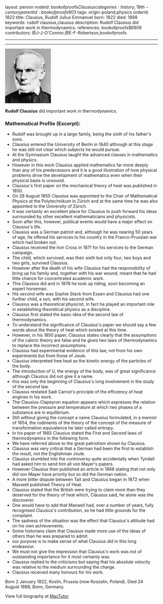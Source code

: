 layout: person
nodeid: bookofproofs$Clausius
categories: history,19th-century
parentid: bookofproofs$603
tags: origin-poland,physics
orderid: 1822
title: Clausius, Rudolf Julius Emmanuel
born: 1822
died: 1888
keywords: rudolf clausius,clausius
description: Rudolf Clausius did important work in thermodynamics.
references: bookofproofs$6909
contributors: @J-J-O'Connor,@E-F-Robertson,bookofproofs

---



---

![Clausius.jpg](https://github.com/bookofproofs/bookofproofs.github.io/blob/main/_sources/_assets/images/portraits/Clausius.jpg?raw=true)

**Rudolf Clausius** did important work in thermodynamics.

### Mathematical Profile (Excerpt):
* Rudolf was brought up in a large family, being the sixth of his father's sons.
* Clausius entered the University of Berlin in 1840 although at this stage he was still not clear which subjects he would pursue.
* At the Gymnasium Clausius taught the advanced classes in mathematics and physics.
* However in this work Clausius applied mathematics far more deeply than any of his predecessors and it is a good illustration of how physical problems drive the development of mathematics even when their physical basis is unsound.
* Clausius's first paper on the mechanical theory of heat was published in 1850.
* On 29 August 1855 Clausius was appointed to the Chair of Mathematical Physics at the Polytechnikum in Zürich and at the same time he was also appointed to the University of Zürich.
* It was certainly an excellent place for Clausius to push forward his ideas surrounded by other excellent mathematicians and physicists.
* Soon after this, however, political events would have a major effect on Clausius's life.
* Clausius was a German patriot and, although he was nearing 50 years of age, he offered his services to his country in the Franco-Prussian war which had broken out.
* Clausius received the Iron Cross in 1871 for his services to the German campaign.
* The child, which survived, was their sixth but only four, two boys and two girls, survived Clausius.
* However after the death of his wife Clausius had the responsibility of bring up his family and, together with his war wound, meant that he had little chance for concentrated academic work.
* This Clausius did and in 1878 he took up riding, soon becoming an expert horseman.
* His second wife was Sophie Stack from Essen and Clausius had one further child, a son, with his second wife.
* Clausius was a theoretical physicist, in fact he played an important role in establishing theoretical physics as a discipline.
* Clausius first stated the basic idea of the second law of thermodynamics.
* To understand the significance of Clausius's paper we should say a few words about the theory of heat which existed at this time.
* However, in his 1850 paper, Clausius states clearly that the assumptions of the caloric theory are false and he gives two laws of thermodynamics to replace the incorrect assumptions.
* Clausius had experimental evidence of this law, not from his own experiments but from those of Joule.
* Clausius interpreted free heat as the kinetic energy of the particles of the body.
* The introduction of U, the energy of the body, was of great significance although Clausius did not give it a name.
* this was only the beginning of Clausius's long involvement in the study of the second law.
* Clausius restated Sadi Carnot's principle of the efficiency of heat engines in his work.
* The Clausius-Clapeyron equation appears which expresses the relation between the pressure and temperature at which two phases of a substance are in equilibrium.
* Still without giving the concept a name Clausius formulated, in a memoir of 1854, the rudiments of the theory of the concept of the measure of transformation equivalence he later called entropy.
* In his paper of 1865 Clausius stated the First and Second laws of thermodynamics in the following form.
* We have referred above to the great patriotism shown by Clausius.
* Clausius was very critical that a German had been the first to establish the result, not the Englishman Joule.
* Clausius stumbled into the controversy quite accidentally when Tyndall had asked him to send him all von Mayer's papers.
* However Clausius then published an article in 1868 stating that not only did von Mayer have priority but so did the German nation.
* A more bitter dispute between Tait and Clausius began in 1872 when Maxwell published Theory of Heat.
* Clausius stated that the British were trying to claim more than they deserved for the theory of heat which, Clausius said, he alone was the discoverer.
* One would have to add that Maxwell had, over a number of years, fully recognised Clausius's contribution, so he had little grounds for the complaint.
* The sadness of the situation was the effect that Clausius's attitude had on his own achievements.
* Some historians claim that Clausius made more use of the ideas of others than he was prepared to admit.
* our purpose is to make sense of what Clausius did in this long endeavour.
* We must not give the impression that Clausius's work was not of outstanding importance for it most certainly was.
* Clausius replied to the criticisms but saying that his absolute velocity was relative to the medium surrounding the charge.
* Clausius received many honours for his work.

Born 2 January 1822, Koslin, Prussia (now Koszalin, Poland). Died 24 August 1888, Bonn, Germany.

View full biography at [MacTutor](https://mathshistory.st-andrews.ac.uk/Biographies/Clausius/)
